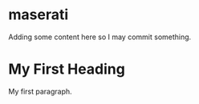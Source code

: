 maserati
========
Adding some content here so I may commit something.
<!DOCTYPE html>
<html>
<body>

<h1>My First Heading</h1>

<p>My first paragraph.</p>

</body>
</html>
